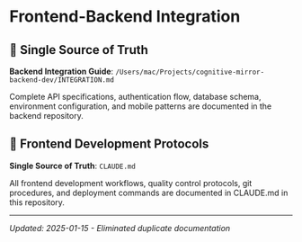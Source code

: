 # Frontend-Backend Integration

## 📍 Single Source of Truth

**Backend Integration Guide**: `/Users/mac/Projects/cognitive-mirror-backend-dev/INTEGRATION.md`

Complete API specifications, authentication flow, database schema, environment configuration, and mobile patterns are documented in the backend repository.

## 🚀 Frontend Development Protocols

**Single Source of Truth**: `CLAUDE.md`

All frontend development workflows, quality control protocols, git procedures, and deployment commands are documented in CLAUDE.md in this repository.

---
*Updated: 2025-01-15 - Eliminated duplicate documentation*